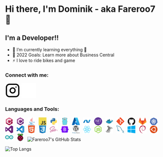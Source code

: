 # Hi there, I'm Dominik - aka Fareroo7 👋 

## I'm a Developer!!
- 🌱 I’m currently learning everything 🤣
- 🥅 2022 Goals: Learn more about Business Central
- ⚡ I love to ride bikes and game

### Connect with me:

<!--[![](./img/globe-light.svg)](https://codestackr.com#gh-light-mode-only)
[![](./img/globe-dark.svg)](https://codestackr.com#gh-dark-mode-only)
&nbsp;&nbsp;
[![](./img/twitter-light.svg)](https://twitter.com/codestackr#gh-light-mode-only)
[![](./img/twitter-dark.svg)](https://twitter.com/codestackr#gh-dark-mode-only)
&nbsp;&nbsp;
[![](./img/linkedin-light.svg)](https://linkedin.com/in/codeSTACKr#gh-light-mode-only)
[![](./img/linkedin-dark.svg)](https://linkedin.com/in/codeSTACKr#gh-dark-mode-only)
&nbsp;&nbsp;-->
[![Instagram](./img/instagram-light.svg)](https://www.instagram.com/s1m_d0m#gh-light-mode-only)
[![Instagram](./img/instagram-dark.svg)](https://www.instagram.com/s1m_d0m#gh-dark-mode-only)

### Languages and Tools:

<img align="left" alt="CPlusPlus" width="26px" src="/icons/cplusplus/cplusplus-original.svg" style="padding-right:10px;" />
<img align="left" alt="CSharp" width="26px" src="/icons/csharp/csharp-original.svg" style="padding-right:10px;" />
<img align="left" alt="Java" width="26px" src="/icons/java/java-original.svg" style="padding-right:10px;" />
<img align="left" alt="JavaScript" width="26px" src="/icons/javascript/javascript-original.svg" style="padding-right:10px;" />
<img align="left" alt="Python" width="26px" src="/icons/python/python-original.svg" style="padding-right:10px;" />
<img align="left" alt="Go" width="26px" src="/icons/go/go-original.svg" style="padding-right:10px;" />


<img align="left" alt="Azure" width="26px" src="/icons/azure/azure-original.svg" style="padding-right:10px;" />
<img align="left" alt="Dot-Net" width="26px" src="/icons/dot-net/dot-net-original.svg" style="padding-right:10px;" />
<img align="left" alt="DotNetCore" width="26px" src="/icons/dotnetcore/dotnetcore-original.svg" style="padding-right:10px;" />
<img align="left" alt="Docker" width="26px" src="/icons/docker/docker-original.svg" style="padding-right:10px;" />
<img align="left" alt="Git" width="26px" src="/icons/git/git-original.svg" style="padding-right:10px;" />
<img align="left" alt="GitHub" width="26px" src="/icons/github/github-original.svg" style="padding-right:10px;" />
<img align="left" alt="GitLab" width="26px" src="/icons/gitlab/gitlab-original.svg" style="padding-right:10px;" />
<img align="left" alt="Kubernetes" width="26px" src="/icons/kubernetes/kubernetes-plain.svg" style="padding-right:10px;" />
<img align="left" alt="VisualStudio" width="26px" src="/icons/visualstudio/visualstudio-plain.svg" style="padding-right:10px;" />
<img align="left" alt="VSCode" width="26px" src="/icons/vscode/vscode-original.svg" style="padding-right:10px;" />

<img align="left" alt="HTML5" width="26px" src="/icons/html5/html5-original.svg" style="padding-right:10px;" />
<img align="left" alt="CSS" width="26px" src="/icons/css3/css3-original.svg" style="padding-right:10px;" />
<img align="left" alt="SASS" width="26px" src="/icons/sass/sass-original.svg" style="padding-right:10px;" />
<img align="left" alt="Bootstrap" width="26px" src="/icons/bootstrap/bootstrap-original.svg" style="padding-right:10px;" />
<img align="left" alt="Wordpress" width="26px" src="/icons/wordpress/wordpress-original.svg" style="padding-right:10px;" />
<img align="left" alt="React" width="26px" src="/icons/react/react-original.svg" style="padding-right:10px;" />
<img align="left" alt="NodeJs" width="26px" src="/icons/nodejs/nodejs-original.svg" style="padding-right:10px;" />
<img align="left" alt="SqlServer" width="26px" src="/icons/microsoftsqlserver/microsoftsqlserver-plain.svg" style="padding-right:10px;" />
<img align="left" alt="MySQL" width="26px" src="/icons/mysql/mysql-original.svg" style="padding-right:10px;" />

<img align="left" alt="Windows" width="26px" src="/icons/windows8/windows8-original.svg" style="padding-right:10px;" />
<img align="left" alt="Debian" width="26px" src="/icons/debian/debian-original.svg" style="padding-right:10px;" />
<img align="left" alt="Ubuntu" width="26px" src="/icons/ubuntu/ubuntu-plain.svg" style="padding-right:10px;" />

<img align="left" alt="Arduino" width="26px" src="/icons/arduino/arduino-original.svg" style="padding-right:10px;" />
<img align="left" alt="RaspberryPi" width="26px" src="/icons/raspberrypi/raspberrypi-original.svg" style="padding-right:10px;" />

<br>
<br>

---

![Fareroo7's GitHub Stats](https://github-readme-stats.vercel.app/api?username=Fareroo7&show_icons=true&hide_border=false&title_color=8cc837&icon_color=8cc837&bg_color=09131B&text_color=ffffff&border_color=0c1a25&count_private=true)

![Top Langs](https://github-readme-stats.vercel.app/api/top-langs/?username=Fareroo7&hide_border=false&title_color=8cc837&icon_color=8cc837&bg_color=09131B&text_color=ffffff&border_color=0c1a25&count_private=true)

<!--
**Fareroo7/Fareroo7** is a ✨ _special_ ✨ repository because its `README.md` (this file) appears on your GitHub profile.

Here are some ideas to get you started:

- 🔭 I’m currently working on ...
- 🌱 I’m currently learning ...
- 👯 I’m looking to collaborate on ...
- 🤔 I’m looking for help with ...
- 💬 Ask me about ...
- 📫 How to reach me: ...
- 😄 Pronouns: ...
- ⚡ Fun fact: ...
-->
